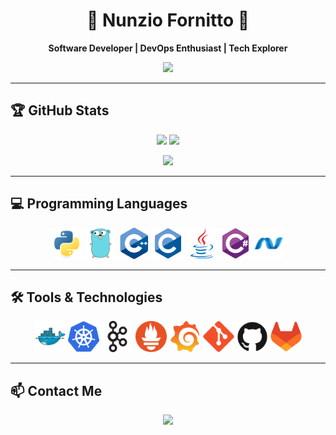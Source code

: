 <h1 align="center">🚀 Nunzio Fornitto 🚀</h1>

<p align="center">
  <strong>Software Developer | DevOps Enthusiast | Tech Explorer</strong>
</p>

<p align="center">
  <img src="https://media.giphy.com/media/ZVik7pBtu9dNS/giphy.gif" width="600">
</p>

---

## 🏆 **GitHub Stats**
<p align="center">
  <img src="https://github-readme-stats.vercel.app/api?username=NunzioFornitto&show_icons=true&theme=radical" width="49%"> 
  <img src="https://github-readme-stats.vercel.app/api/top-langs/?username=NunzioFornitto&layout=compact&theme=radical" width="49%">
</p>
<p align="center">
  <img src="https://github-readme-activity-graph.vercel.app/graph?username=NunzioFornitto&theme=github-dark">
</p>

---

## 💻 **Programming Languages**
<p align="center">
  <a href="https://www.python.org/"><img src="https://raw.githubusercontent.com/devicons/devicon/master/icons/python/python-original.svg" width="50" height="50"></a>
  <a href="https://go.dev/"><img src="https://raw.githubusercontent.com/devicons/devicon/master/icons/go/go-original.svg" width="50" height="50"></a>
  <a href="https://isocpp.org/"><img src="https://raw.githubusercontent.com/devicons/devicon/master/icons/cplusplus/cplusplus-original.svg" width="50" height="50"></a>
  <a href="https://www.open-std.org/jtc1/sc22/wg14/"><img src="https://raw.githubusercontent.com/devicons/devicon/master/icons/c/c-original.svg" width="50" height="50"></a>
  <a href="https://www.java.com/"><img src="https://raw.githubusercontent.com/devicons/devicon/master/icons/java/java-original.svg" width="50" height="50"></a>
  <a href="https://learn.microsoft.com/en-us/dotnet/csharp/"><img src="https://raw.githubusercontent.com/devicons/devicon/master/icons/csharp/csharp-original.svg" width="50" height="50"></a>
  <a href="https://dotnet.microsoft.com/"><img src="https://raw.githubusercontent.com/devicons/devicon/master/icons/dot-net/dot-net-original.svg" width="50" height="50"></a>
</p>

---

## 🛠️ **Tools & Technologies**
<p align="center">
  <a href="https://www.docker.com/"><img src="https://raw.githubusercontent.com/devicons/devicon/master/icons/docker/docker-original.svg" width="50" height="50"></a>
  <a href="https://kubernetes.io/"><img src="https://raw.githubusercontent.com/devicons/devicon/master/icons/kubernetes/kubernetes-plain.svg" width="50" height="50"></a>
  <a href="https://kafka.apache.org/"><img src="https://raw.githubusercontent.com/devicons/devicon/master/icons/apachekafka/apachekafka-original.svg" width="50" height="50"></a>
  <a href="https://prometheus.io/"><img src="https://raw.githubusercontent.com/devicons/devicon/master/icons/prometheus/prometheus-original.svg" width="50" height="50"></a>
  <a href="https://grafana.com/"><img src="https://raw.githubusercontent.com/devicons/devicon/master/icons/grafana/grafana-original.svg" width="50" height="50"></a>
  <a href="https://git-scm.com/"><img src="https://raw.githubusercontent.com/devicons/devicon/master/icons/git/git-original.svg" width="50" height="50"></a>
  <a href="https://github.com/"><img src="https://raw.githubusercontent.com/devicons/devicon/master/icons/github/github-original.svg" width="50" height="50"></a>
  <a href="https://about.gitlab.com/"><img src="https://raw.githubusercontent.com/devicons/devicon/master/icons/gitlab/gitlab-original.svg" width="50" height="50"></a>
</p>

---
## 📫 **Contact Me**
<p align="center">
  <a href="https://www.linkedin.com/in/nunzio-fornitto/">
    <img src="https://img.shields.io/badge/LinkedIn-0077B5?style=for-the-badge&logo=linkedin&logoColor=white&color=0e76a8&labelColor=0077b5&logoWidth=30&link=https://www.linkedin.com/in/nunziofornitto">
  </a>
</p>
